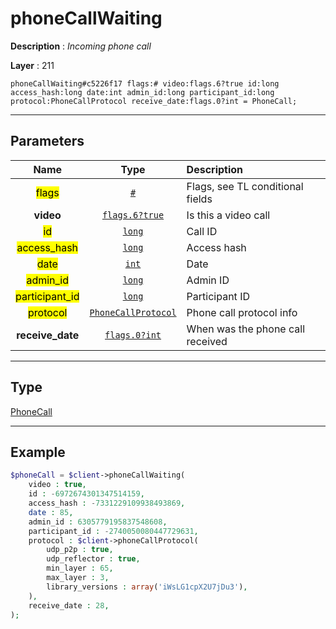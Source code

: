 # phoneCallWaiting

**Description** : *Incoming phone call*

**Layer** : 211

```tl
phoneCallWaiting#c5226f17 flags:# video:flags.6?true id:long access_hash:long date:int admin_id:long participant_id:long protocol:PhoneCallProtocol receive_date:flags.0?int = PhoneCall;
```

---

## Parameters

| Name | Type | Description |
| :---: | :---: | :--- |
| <mark>flags</mark> | [`#`](type/#) | Flags, see TL conditional fields |
| **video** | [`flags.6?true`](type/true) | Is this a video call |
| <mark>id</mark> | [`long`](type/long) | Call ID |
| <mark>access_hash</mark> | [`long`](type/long) | Access hash |
| <mark>date</mark> | [`int`](type/int) | Date |
| <mark>admin_id</mark> | [`long`](type/long) | Admin ID |
| <mark>participant_id</mark> | [`long`](type/long) | Participant ID |
| <mark>protocol</mark> | [`PhoneCallProtocol`](type/PhoneCallProtocol) | Phone call protocol info |
| **receive_date** | [`flags.0?int`](type/int) | When was the phone call received |

---

## Type

[PhoneCall](type/PhoneCall)

---

## Example

```php
$phoneCall = $client->phoneCallWaiting(
	video : true,
	id : -6972674301347514159,
	access_hash : -7331229109938493869,
	date : 85,
	admin_id : 6305779195837548608,
	participant_id : -2740050080447729631,
	protocol : $client->phoneCallProtocol(
		udp_p2p : true,
		udp_reflector : true,
		min_layer : 65,
		max_layer : 3,
		library_versions : array('iWsLG1cpX2U7jDu3'),
	),
	receive_date : 28,
);
```